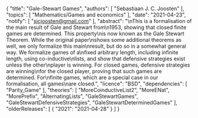 {
    "title": "Gale-Stewart Games",
    "authors": [
        "Sebastiaan J. C. Joosten"
    ],
    "topics": [
        "Mathematics/Games and economics"
    ],
    "date": "2021-04-23",
    "notify": [
        "sjcjoosten@gmail.com"
    ],
    "abstract": "\nThis is a formalisation of the main result of Gale and Stewart from\n1953, showing that closed finite games are determined. This property\nis now known as the Gale Stewart Theorem. While the original paper\nshows some additional theorems as well, we only formalize this main\nresult, but do so in a somewhat general way. We formalize games of a\nfixed arbitrary length, including infinite length, using co-inductive\nlists, and show that defensive strategies exist unless the other\nplayer is winning. For closed games, defensive strategies are winning\nfor the closed player, proving that such games are determined. For\nfinite games, which are a special case in our formalisation, all games\nare closed.",
    "licence": "BSD",
    "dependencies": [
        "Parity_Game"
    ],
    "theories": [
        "MoreCoinductiveList2",
        "MoreENat",
        "MorePrefix",
        "AlternatingLists",
        "GaleStewartGames",
        "GaleStewartDefensiveStrategies",
        "GaleStewartDeterminedGames"
    ],
    "olderReleases": [
        {
            "2021": "2021-04-28"
        }
    ]
}